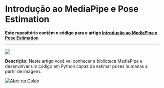 # Introdução ao MediaPipe e Pose Estimation

**Este repositório contém o código para o artigo [Introdução ao MediaPipe e Pose Estimation](https://sigmoidal.ai/introducao-ao-mediapipe-e-pose-estimation?utm_source=github&utm_content=introducao-ao-mediapipe-e-pose-estimation)**

---

![](https://sigmoidal.ai/wp-content/uploads/2023/07/Roberto-Carlos-Pose-Estimation-1.png)

**Descrição:** Neste artigo você vai conhecer a biblioteca MediaPipe e desenvolver um código em Python capaz de estimar poses humanas a partir de imagens. 

[![Abrir no Colab](https://colab.research.google.com/assets/colab-badge.svg)](https://colab.research.google.com/drive/1P0SczisXwv6eQ8KpiXBbeN_wbuYz_i56?usp=sharing)
